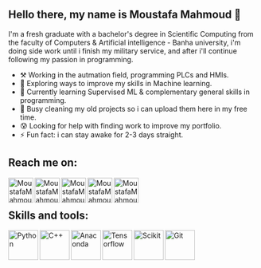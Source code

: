 ## Hello there, my name is Moustafa Mahmoud 👋
I'm a fresh graduate with a bachelor's degree in Scientific Computing from the faculty of Computers & Artificial intelligence - Banha university, i'm doing side work until i finish my military service, and after i'll continue following my passion in programming.

- ⚒️ Working in the autmation field, programming PLCs and HMIs.
- 🔭 Exploring ways to improve my skills in Machine learning.
- 🌱 Currently learning Supervised ML & complementary general skills in programming.
- 🤔 Busy cleaning my old projects so i can upload them here in my free time.
- 😰 Looking for help with finding work to improve my portfolio. 
- ⚡ Fun fact: i can stay awake for 2-3 days straight.

## Reach me on:
[<img align="left" alt="MoustafaMahmoudN99 | Facebook" height="50px" src="https://github.com/MoustafaMahmoudN99/MoustafaMahmoudN99/blob/main/facebook%20httpswww.cleanpng.compng-computer-icons-facebook-logo-portable-network-grap-7140044download-png.html.png" />][facebook]

[<img align="left" alt="MoustafaMahmoudN99 | LinkedIn" height="50px" src="https://github.com/MoustafaMahmoudN99/MoustafaMahmoudN99/blob/main/httpswww.cleanpng.compng-social-media-business-cards-logo-linkedin-5959612download-png.html.png" />][linkedin]

[<img align="left" alt="MoustafaMahmoudN99 | Instagram" height="50px" src="https://github.com/MoustafaMahmoudN99/MoustafaMahmoudN99/blob/main/httpswww.cleanpng.compng-logo-ds-songwriters-fest-cinars-download-instagram-802297download-png.html.png" />][instagram]

[<img align="left" alt="MoustafaMahmoudN99 | Twitter" height="50px" src="https://github.com/MoustafaMahmoudN99/MoustafaMahmoudN99/blob/main/httpswww.cleanpng.compng-twitter-png-hd-68216download-png.html.png" />][twitter]

[<img align="left" alt="MoustafaMahmoudN99 | Paypal" height="50px" src="https://png2.cleanpng.com/sh/e137f9383d1b91a669df773b1e3f1be5/L0KzQYm3VMEyN6ZAiZH0aYP2gLBuTgBigaFmhJ9uYnH8PbT2jgB2fJZ3Rdtsb372PcHomb02aZRqTqsCYnO8cYbpVb42QWg9S6U7OUG4QoS7V8Y5PWo9Sqg3cH7q/kisspng-paypal-ebay-computer-icons-pay-5ace697bc9a5b5.597833291523476859826.png" />][paypal]


<br />

<br />

## Skills and tools:

[<img align="left" alt="Python" height="60px" src="https://github.com/MoustafaMahmoudN99/MoustafaMahmoudN99/blob/main/python%20httpswww.cleanpng.compng-python-logo-programmer-fierce-python-cliparts-663849download-png.html.png" />][python]
[<img align="left" alt="C++" height="60px" src="https://github.com/MoustafaMahmoudN99/MoustafaMahmoudN99/blob/main/C%2B%2B%20httpswww.cleanpng.compng-the-c-programming-language-computer-programming-pr-1247497download-png.html.png" />][cpp]
[<img align="left" alt="Anaconda" height="60px" src="https://github.com/MoustafaMahmoudN99/MoustafaMahmoudN99/blob/main/anaconda%20kisspng-anaconda-pip-installation-python-5be51c740929d8.9064992415417416840375.png" />][anaconda]
[<img align="left" alt="Tensorflow" height="60px" src="https://github.com/MoustafaMahmoudN99/MoustafaMahmoudN99/blob/main/tensorflow-icon%20kisspng-tensorflow-deep-learning-keras-machine-learning-ca-thumbtack-5ac9a963e258c2.3736393915231655399271.png" />][tensorflow]
[<img align="left" alt="Scikit" height="60px" src="https://github.com/MoustafaMahmoudN99/MoustafaMahmoudN99/blob/main/scikit%20kisspng-logo-scikit-learn-python-github-portable-network-g-go-to-image-page-5b77997b685cc0.7719358615345647314275.png" />][scikit]
[<img align="left" alt="Git" height="60px" src="https://github.com/MoustafaMahmoudN99/MoustafaMahmoudN99/blob/main/git%20kisspng-git-repository-merge-commit-computer-file-git-blamer-visual-studio-marketplace-5c522814af3fb6.1559490815488880847178.png" />][git]



[twitter]: https://twitter.com/Moustafa_MMG
[instagram]: https://www.instagram.com/moustafamahmoudn99/
[linkedin]: https://www.linkedin.com/in/moustafa-mahmoud-658453158/
[facebook]: https://www.facebook.com/Moustafa.Mahmoud.n99
[paypal]: https://paypal.me/MoustafaMahmoudn99

[python]: https://en.wikipedia.org/wiki/Python_(programming_language)
[cpp]: https://en.wikipedia.org/wiki/C%2B%2B
[anaconda]: https://en.wikipedia.org/wiki/Anaconda_(Python_distribution)
[tensorflow]: https://en.wikipedia.org/wiki/TensorFlow
[scikit]: https://en.wikipedia.org/wiki/Scikit-learn
[git]: https://en.wikipedia.org/wiki/Git

<!--
**MoustafaMahmoudN99/MoustafaMahmoudN99** is a ✨ _special_ ✨ repository because its `README.md` (this file) appears on your GitHub profile.

Here are some ideas to get you started:

- 🔭 I’m currently working on improving my skills in Machine learning specifically Supervised ML
- 🌱 I’m currently learning ...
- 👯 I’m looking to collaborate on ...
- 🤔 I’m looking for help with ...
- 💬 Ask me about ...
- 📫 How to reach me: [here](https://www.facebook.com/Moustafa.Mahmoud.n99)
- 😄 Pronouns: ...
- ⚡ Fun fact: ...
-->
